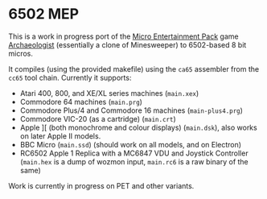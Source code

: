 # 6502 MEP

This is a work in progress port of the [Micro Entertainment Pack](https://itch.io/c/707330/micro-entertainment-pack) game [Archaeologist](https://itch.io/queue/c/707330/micro-entertainment-pack?game_id=555076) (essentially a clone of Minesweeper) to 6502-based 8 bit micros.


It compiles (using the provided makefile) using the `ca65` assembler from the `cc65` tool chain. Currently it supports:

- Atari 400, 800, and XE/XL series machines (`main.xex`)
- Commodore 64 machines (`main.prg`)
- Commodore Plus/4 and Commodore 16 machines (`main-plus4.prg`)
- Commodore VIC-20 (as a cartridge) (`main.crt`)
- Apple ][ (both monochrome and colour displays) (`main.dsk`), also works on later Apple II models.
- BBC Micro (`main.ssd`) (should work on all models, and on Electron)
- RC6502 Apple 1 Replica with a MC6847 VDU and Joystick Controller (`main.hex` is a dump of wozmon input, `main.rc6` is a raw binary of the same)

Work is currently in progress on PET and other variants.

